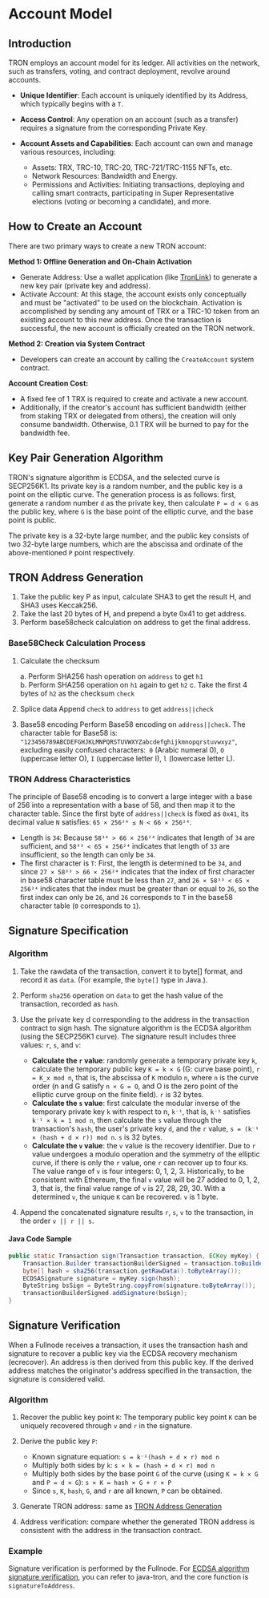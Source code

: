 # Account Model

## Introduction
TRON employs an account model for its ledger. All activities on the network, such as transfers, voting, and contract deployment, revolve around accounts.

 - **Unique Identifier**: Each account is uniquely identified by its Address, which typically begins with a `T`.
 - **Access Control**: Any operation on an account (such as a transfer) requires a signature from the corresponding Private Key.
 - **Account Assets and Capabilities**: Each account can own and manage various resources, including:

    - Assets: TRX, TRC-10, TRC-20, TRC-721/TRC-1155 NFTs, etc.
    - Network Resources: Bandwidth and Energy.
    - Permissions and Activities: Initiating transactions, deploying and calling smart contracts, participating in Super Representative elections (voting or becoming a candidate), and more.

## How to Create an Account

There are two primary ways to create a new TRON account:

**Method 1: Offline Generation and On-Chain Activation**

   - Generate Address: Use a wallet application (like [TronLink](https://www.tronlink.org/)) to generate a new key pair (private key and address).
   - Activate Account: At this stage, the account exists only conceptually and must be "activated" to be used on the blockchain. Activation is accomplished by sending any amount of TRX or a TRC-10 token from an existing account to this new address. Once the transaction is successful, the new account is officially created on the TRON network.

**Method 2: Creation via System Contract**

   - Developers can create an account by calling the `CreateAccount` system contract.

**Account Creation Cost:**

   - A fixed fee of 1 TRX is required to create and activate a new account.
   - Additionally, if the creator's account has sufficient bandwidth (either from staking TRX or delegated from others), the creation will only consume bandwidth. Otherwise, 0.1 TRX will be burned to pay for the bandwidth fee.

## Key Pair Generation Algorithm

TRON's signature algorithm is ECDSA, and the selected curve is SECP256K1. Its private key is a random number, and the public key is a point on the elliptic curve. The generation process is as follows: first, generate a random number `d` as the private key, then calculate `P = d × G` as the public key, where `G` is the base point of the elliptic curve, and the base point is public.

The private key is a 32-byte large number, and the public key consists of two 32-byte large numbers, which are the abscissa and ordinate of the above-mentioned `P` point respectively.



## TRON Address Generation

1. Take the public key P as input, calculate SHA3 to get the result H, and SHA3 uses Keccak256.
2. Take the last 20 bytes of H, and prepend a byte 0x41 to get address.
3. Perform base58check calculation on address to get the final address.

### Base58Check Calculation Process

1. Calculate the checksum

    a. Perform SHA256 hash operation on `address` to get `h1`  
    b. Perform SHA256 operation on `h1` again to get `h2` 
    c. Take the first 4 bytes of `h2` as the checksum `check`

2. Splice data Append `check` to `address` to get `address||check`
3. Base58 encoding Perform Base58 encoding on `address||check`. The character table for Base58 is: `"123456789ABCDEFGHJKLMNPQRSTUVWXYZabcdefghijkmnopqrstuvwxyz"`, excluding easily confused characters:` 0` (Arabic numeral 0), `O` (uppercase letter O), `I` (uppercase letter I), `l` (lowercase letter L).

### TRON Address Characteristics

The principle of Base58 encoding is to convert a large integer with a base of 256 into a representation with a base of 58, and then map it to the character table. Since the first byte of `address||check` is fixed as `0x41`, its decimal value `N` satisfies: `65 × 256²⁴ ≤ N < 66 × 256²⁴`.

- Length is `34`: Because `58³⁴ > 66 × 256²⁴` indicates that length of `34` are sufficient, and `58³³ < 65 × 256²⁴` indicates that length of `33` are insufficient, so the length can only be `34`.
- The first character is `T`: First, the length is determined to be `34`, and since `27 × 58³³ > 66 × 256²⁴` indicates that the index of first character in base58 character table must be less than `27`, and `26 × 58³³ < 65 × 256²⁴` indicates that the index must be greater than or equal to `26`, so the first index can only be `26`, and `26` corresponds to `T` in the base58 character table (`0` corresponds to `1`).

## Signature Specification

### Algorithm

1. Take the rawdata of the transaction, convert it to byte[] format, and record it as `data`. (For example, the `byte[]` type in Java.).
2. Perform `sha256` operation on `data` to get the hash value of the transaction, recorded as `hash`.
3. Use the private key d corresponding to the address in the transaction contract to sign hash. The signature algorithm is the ECDSA algorithm (using the SECP256K1 curve). The signature result includes three values: `r`, `s`, and `v`:

    * **Calculate the `r` value**: randomly generate a temporary private key `k`, calculate the temporary public key `K = k × G` (G: curve base point), `r = K_x mod n`, that is, the abscissa of `K` modulo `n`, where `n` is the curve order (n and G satisfy `n × G = O`, and O is the zero point of the elliptic curve group on the finite field). `r` is 32 bytes.
    * **Calculate the `s` value**: first calculate the modular inverse of the temporary private key `k` with respect to n, `k⁻¹`, that is, `k⁻¹` satisfies `k⁻¹ × k = 1 mod n`, then calculate the `s` value through the transaction's `hash`, the user's private key `d`, and the `r` value, `s = (k⁻¹ × (hash + d × r)) mod n`. `s` is 32 bytes.
    * **Calculate the `v` value**: the `v` value is the recovery identifier. Due to `r` value undergoes a modulo operation and the symmetry of the elliptic curve, if there is only the `r` value, one `r` can recover up to four `K`s. The value range of `v` is four integers: 0, 1, 2, 3. Historically, to be consistent with Ethereum, the final `v` value will be 27 added to 0, 1, 2, 3, that is, the final value range of `v` is 27, 28, 29, 30. With a determined `v`, the unique `K` can be recovered. `v` is 1 byte.

4. Append the concatenated signature results `r`, `s`, `v` to the transaction, in the order `v || r || s`.

#### Java Code Sample

```java
public static Transaction sign(Transaction transaction, ECKey myKey) {
    Transaction.Builder transactionBuilderSigned = transaction.toBuilder();
    byte[] hash = sha256(transaction.getRawData().toByteArray());
    ECDSASignature signature = myKey.sign(hash);
    ByteString bsSign = ByteString.copyFrom(signature.toByteArray());
    transactionBuilderSigned.addSignature(bsSign);
}
```

## Signature Verification
When a Fullnode receives a transaction, it uses the transaction hash and signature to recover a public key via the ECDSA recovery mechanism (ecrecover). An address is then derived from this public key. If the derived address matches the originator's address specified in the transaction, the signature is considered valid.

### Algorithm

1. Recover the public key point `K`: The temporary public key point `K` can be uniquely recovered through `v` and `r` in the signature.
2. Derive the public key `P`:

   -  Known signature equation:
     `s = k⁻¹(hash + d × r) mod n`
   -  Multiply both sides by `k`:
     `s × k = (hash + d × r) mod n`
   -  Multiply both sides by the base point `G` of the curve (using `K = k × G` and `P = d × G`):
     `s × K = hash × G + r × P`
   -  Since `s`, `K`, `hash`, `G`, and `r` are all known, `P` can be obtained.

3. Generate TRON address: same as [TRON Address Generation](#tron-address-generation)
4. Address verification: compare whether the generated TRON address is consistent with the address in the transaction contract.

### Example
Signature verification is performed by the Fullnode. For [ECDSA algorithm signature verification](https://github.com/tronprotocol/java-tron/blob/master/crypto/src/main/java/org/tron/common/crypto/ECKey.java), you can refer to java-tron, and the core function is `signatureToAddress`.
